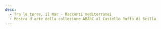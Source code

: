 ```yaml
---
desc:
  - Tra le terre, il mar - Racconti mediterranei
  - Mostra d'arte della collezione ABARC al Castello Ruffo di Scilla
---
```

